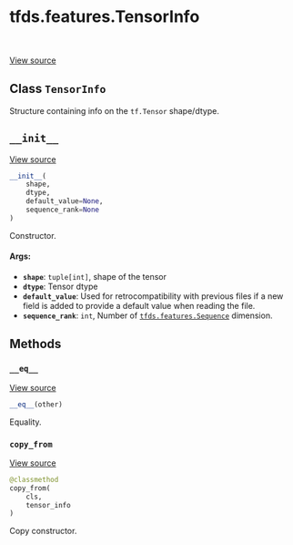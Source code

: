 <div itemscope itemtype="http://developers.google.com/ReferenceObject">
<meta itemprop="name" content="tfds.features.TensorInfo" />
<meta itemprop="path" content="Stable" />
<meta itemprop="property" content="__eq__"/>
<meta itemprop="property" content="__init__"/>
<meta itemprop="property" content="copy_from"/>
</div>

# tfds.features.TensorInfo

<!-- Insert buttons and diff -->

<table class="tfo-notebook-buttons tfo-api" align="left">
</table>

<a target="_blank" href="https://github.com/tensorflow/datasets/tree/master/tensorflow_datasets/core/features/feature.py">View
source</a>

<!-- Equality marker -->

## Class `TensorInfo`

Structure containing info on the `tf.Tensor` shape/dtype.

<!-- Placeholder for "Used in" -->

<h2 id="__init__"><code>__init__</code></h2>

<a target="_blank" href="https://github.com/tensorflow/datasets/tree/master/tensorflow_datasets/core/features/feature.py">View
source</a>

```python
__init__(
    shape,
    dtype,
    default_value=None,
    sequence_rank=None
)
```

Constructor.

#### Args:

*   <b>`shape`</b>: `tuple[int]`, shape of the tensor
*   <b>`dtype`</b>: Tensor dtype
*   <b>`default_value`</b>: Used for retrocompatibility with previous files if a
    new field is added to provide a default value when reading the file.
*   <b>`sequence_rank`</b>: `int`, Number of
    <a href="../../tfds/features/Sequence.md"><code>tfds.features.Sequence</code></a>
    dimension.

## Methods

<h3 id="__eq__"><code>__eq__</code></h3>

<a target="_blank" href="https://github.com/tensorflow/datasets/tree/master/tensorflow_datasets/core/features/feature.py">View
source</a>

```python
__eq__(other)
```

Equality.

<h3 id="copy_from"><code>copy_from</code></h3>

<a target="_blank" href="https://github.com/tensorflow/datasets/tree/master/tensorflow_datasets/core/features/feature.py">View
source</a>

```python
@classmethod
copy_from(
    cls,
    tensor_info
)
```

Copy constructor.
